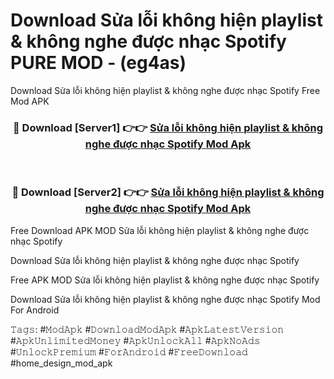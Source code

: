# Download Sửa lỗi không hiện playlist & không nghe được nhạc Spotify PURE MOD - (eg4as)
Download Sửa lỗi không hiện playlist & không nghe được nhạc Spotify Free Mod APK

<div align="center">
<h3>🔴 Download [Server1] 👉👉 <a href="https://apk-comot.site?title=Sửa_lỗi_không_hiện_playlist_&_không_nghe_được_nhạc_Spotify">Sửa lỗi không hiện playlist & không nghe được nhạc Spotify Mod Apk</a></h3><br>

<h3>🔴 Download [Server2] 👉👉 <a href="https://apk-comot.site?title=Sửa_lỗi_không_hiện_playlist_&_không_nghe_được_nhạc_Spotify">Sửa lỗi không hiện playlist & không nghe được nhạc Spotify Mod Apk</a></h3>
</div>


Free Download APK MOD Sửa lỗi không hiện playlist & không nghe được nhạc Spotify

Download Sửa lỗi không hiện playlist & không nghe được nhạc Spotify 

Free APK MOD Sửa lỗi không hiện playlist & không nghe được nhạc Spotify 

Download Sửa lỗi không hiện playlist & không nghe được nhạc Spotify Mod For Android

𝚃𝚊𝚐𝚜: #𝙼𝚘𝚍𝙰𝚙𝚔 #𝙳𝚘𝚠𝚗𝚕𝚘𝚊𝚍𝙼𝚘𝚍𝙰𝚙𝚔 #𝙰𝚙𝚔𝙻𝚊𝚝𝚎𝚜𝚝𝚅𝚎𝚛𝚜𝚒𝚘𝚗 #𝙰𝚙𝚔𝚄𝚗𝚕𝚒𝚖𝚒𝚝𝚎𝚍𝙼𝚘𝚗𝚎𝚢 #𝙰𝚙𝚔𝚄𝚗𝚕𝚘𝚌𝚔𝙰𝚕𝚕 #𝙰𝚙𝚔𝙽𝚘𝙰𝚍𝚜 #𝚄𝚗𝚕𝚘𝚌𝚔𝙿𝚛𝚎𝚖𝚒𝚞𝚖 #𝙵𝚘𝚛𝙰𝚗𝚍𝚛𝚘𝚒𝚍 #𝙵𝚛𝚎𝚎𝙳𝚘𝚠𝚗𝚕𝚘𝚊𝚍 #home_design_mod_apk